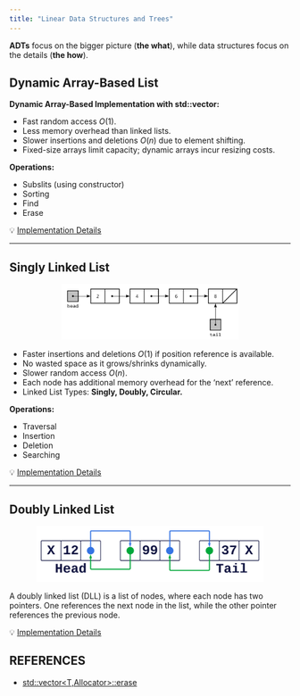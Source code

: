 ```yaml
---
title: "Linear Data Structures and Trees"
---
```


**ADTs** focus on the bigger picture (**the what**), while data structures focus on the details (**the how**).

## Dynamic Array-Based List

**Dynamic Array-Based Implementation with std::vector:**

* Fast random access $O(1)$.
* Less memory overhead than linked lists.
* Slower insertions and deletions $O(n)$ due to element shifting.
* Fixed-size arrays limit capacity; dynamic arrays incur resizing costs.

**Operations:**

* Subslits (using constructor)
* Sorting
* Find
* Erase

:bulb: [Implementation Details](./Code-snippets/Dynamic-Array-List.md)

---

## Singly Linked List

<div style="text-align: center;">
  <img src="/images/cpp/03-Linear-Data-Structures-and-Trees/linked-list.png" alt="Linked List" height="100">
</div>

* Faster insertions and deletions $O(1)$ if position reference is available.
* No wasted space as it grows/shrinks dynamically.
* Slower random access $O(n)$.
* Each node has additional memory overhead for the ‘next’ reference.
* Linked List Types: **Singly, Doubly, Circular.**

**Operations:**

* Traversal
* Insertion
* Deletion
* Searching

:bulb: [Implementation Details](./Code-snippets/Linked-List.md)

---

## Doubly Linked List

<div style="text-align: center;">
  <img src="/images/cpp/03-Linear-Data-Structures-and-Trees/doubly-linked-list.webp" alt="BigO" height="100">
</div>

A doubly linked list (DLL) is a list of nodes, where each node has two pointers. One references the next node in the list, while the other pointer references the previous node.

:bulb: [Implementation Details](./Code-snippets/Doubly-Linked-List.md)

## REFERENCES

* [std::vector<T,Allocator>::erase](https://en.cppreference.com/w/cpp/container/vector/erase)
